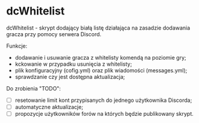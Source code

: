 # dcWhitelist
dcWhitelist - skrypt dodający białą listę działająca na zasadzie dodawania gracza przy pomocy serwera Discord.


Funkcje:

- dodawanie i usuwanie gracza z whitelisty komendą na poziomie gry;
- kckowanie w przypadku usunięcia z whitelisty;
- plik konfiguracyjny (cofig.yml) oraz plik wiadomości (messages.yml);
- sprawdzanie czy jest dostępna aktualizacja;

Do zrobienia "TODO": 

- [ ] resetowanie limit kont przypisanych do jednego użytkownika Discorda;
- [ ] automatyczne aktualizacje;
- [ ] propozycje użytkowników forów na których będzie publikowany skrypt.
